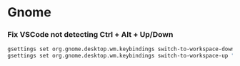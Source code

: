 # Gnome
### Fix VSCode not detecting Ctrl + Alt + Up/Down
```bash
gsettings set org.gnome.desktop.wm.keybindings switch-to-workspace-down "['']"
gsettings set org.gnome.desktop.wm.keybindings switch-to-workspace-up "['']"
```
